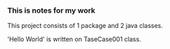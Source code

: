 ### This is notes for my work ###

This project consists of 1 package and 2 java classes.

'Hello World' is written on TaseCase001 class. 
